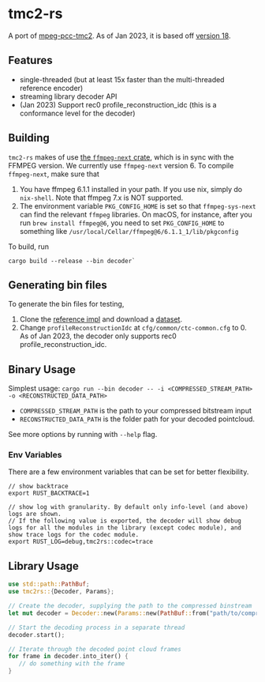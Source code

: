 # tmc2-rs

A port of [mpeg-pcc-tmc2](https://github.com/MPEGGroup/mpeg-pcc-tmc2). As of Jan 2023, it is based off [version 18](https://github.com/MPEGGroup/mpeg-pcc-tmc2/commit/30ce27aeb9d88d5dd2efedc6d45086396260444d).

## Features

- single-threaded (but at least 15x faster than the multi-threaded reference encoder)
- streaming library decoder API 
- (Jan 2023) Support rec0 profile_reconstruction_idc (this is a conformance level for the decoder)

## Building

`tmc2-rs` makes of use [the `ffmpeg-next` crate](https://crates.io/crates/ffmpeg-next), which is in sync with the FFMPEG version.  We currently use `ffmpeg-next` version 6.  To compile `ffmpeg-next`, make sure that 
1. You have ffmpeg 6.1.1 installed in your path. If you use nix, simply do `nix-shell`. Note that ffmpeg 7.x is NOT supported.
2. The environment variable `PKG_CONFIG_HOME` is set so that `ffmpeg-sys-next` can find the relevant `ffmpeg` libraries.  On macOS, for instance, after you run `brew install ffmpeg@6`, you need to set `PKG_CONFIG_HOME` to something like `/usr/local/Cellar/ffmpeg@6/6.1.1_1/lib/pkgconfig`

To build, run
```
cargo build --release --bin decoder`
```

## Generating bin files

To generate the bin files for testing,
1. Clone the [reference impl](https://github.com/MPEGGroup/mpeg-pcc-tmc2) and download a [dataset](http://plenodb.jpeg.org/pc/8ilabs/). 
2. Change `profileReconstructionIdc` at `cfg/common/ctc-common.cfg` to 0. As of Jan 2023, the decoder only supports rec0 profile_reconstruction_idc.

## Binary Usage

Simplest usage: `cargo run --bin decoder -- -i <COMPRESSED_STREAM_PATH> -o <RECONSTRUCTED_DATA_PATH>`

- `COMPRESSED_STREAM_PATH` is the path to your compressed bitstream input
- `RECONSTRUCTED_DATA_PATH` is the folder path for your decoded pointcloud.

See more options by running with `--help` flag.

### Env Variables

There are a few environment variables that can be set for better flexibility.
```
// show backtrace
export RUST_BACKTRACE=1 

// show log with granularity. By default only info-level (and above) logs are shown. 
// If the following value is exported, the decoder will show debug logs for all the modules in the library (except codec module), and show trace logs for the codec module.
export RUST_LOG=debug,tmc2rs::codec=trace 
```

## Library Usage

```rust
use std::path::PathBuf;
use tmc2rs::{Decoder, Params};

// Create the decoder, supplying the path to the compressed binstream
let mut decoder = Decoder::new(Params::new(PathBuf::from("path/to/compressed_stream")));

// Start the decoding process in a separate thread
decoder.start();

// Iterate through the decoded point cloud frames 
for frame in decoder.into_iter() {
   // do something with the frame
}
```
